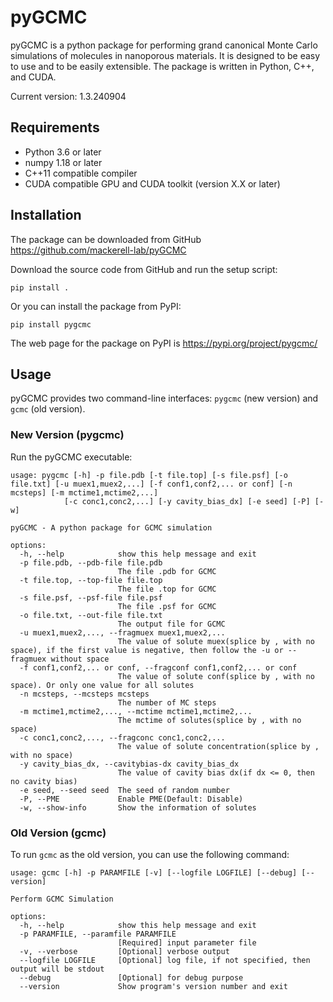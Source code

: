 # pyGCMC

pyGCMC is a python package for performing grand canonical Monte Carlo simulations of molecules in nanoporous materials. It is designed to be easy to use and to be easily extensible. The package is written in Python, C++, and CUDA.

Current version: 1.3.240904

## Requirements

- Python 3.6 or later
- numpy 1.18 or later
- C++11 compatible compiler
- CUDA compatible GPU and CUDA toolkit (version X.X or later)

## Installation

The package can be downloaded from GitHub https://github.com/mackerell-lab/pyGCMC

Download the source code from GitHub and run the setup script:
```
pip install .
```
Or you can install the package from PyPI:
```
pip install pygcmc
```
The web page for the package on PyPI is https://pypi.org/project/pygcmc/

## Usage

pyGCMC provides two command-line interfaces: `pygcmc` (new version) and `gcmc` (old version).

### New Version (pygcmc)

Run the pyGCMC executable:
```
usage: pygcmc [-h] -p file.pdb [-t file.top] [-s file.psf] [-o file.txt] [-u muex1,muex2,...] [-f conf1,conf2,... or conf] [-n mcsteps] [-m mctime1,mctime2,...]
            [-c conc1,conc2,...] [-y cavity_bias_dx] [-e seed] [-P] [-w]

pyGCMC - A python package for GCMC simulation

options:
  -h, --help            show this help message and exit
  -p file.pdb, --pdb-file file.pdb
                        The file .pdb for GCMC
  -t file.top, --top-file file.top
                        The file .top for GCMC
  -s file.psf, --psf-file file.psf
                        The file .psf for GCMC
  -o file.txt, --out-file file.txt
                        The output file for GCMC
  -u muex1,muex2,..., --fragmuex muex1,muex2,...
                        The value of solute muex(splice by , with no space), if the first value is negative, then follow the -u or --fragmuex without space
  -f conf1,conf2,... or conf, --fragconf conf1,conf2,... or conf
                        The value of solute conf(splice by , with no space). Or only one value for all solutes
  -n mcsteps, --mcsteps mcsteps
                        The number of MC steps
  -m mctime1,mctime2,..., --mctime mctime1,mctime2,...
                        The mctime of solutes(splice by , with no space)
  -c conc1,conc2,..., --fragconc conc1,conc2,...
                        The value of solute concentration(splice by , with no space)
  -y cavity_bias_dx, --cavitybias-dx cavity_bias_dx
                        The value of cavity bias dx(if dx <= 0, then no cavity bias)
  -e seed, --seed seed  The seed of random number
  -P, --PME             Enable PME(Default: Disable)
  -w, --show-info       Show the information of solutes

  ```

### Old Version (gcmc)

To run `gcmc` as the old version, you can use the following command:

```
usage: gcmc [-h] -p PARAMFILE [-v] [--logfile LOGFILE] [--debug] [--version]

Perform GCMC Simulation

options:
  -h, --help            show this help message and exit
  -p PARAMFILE, --paramfile PARAMFILE
                        [Required] input parameter file
  -v, --verbose         [Optional] verbose output
  --logfile LOGFILE     [Optional] log file, if not specified, then output will be stdout
  --debug               [Optional] for debug purpose
  --version             Show program's version number and exit
  ```
